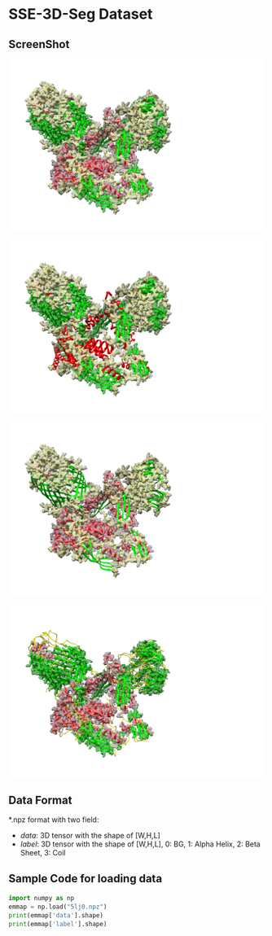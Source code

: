 # SSE-3D-Seg Dataset

## ScreenShot

![all](image0.png)

![all](image1.png)

![all](image2.png)

![all](image3.png)


## Data Format

\*.npz format with two field:
 - *data*: 3D tensor with the shape of [W,H,L]
 - *label*: 3D tensor with the shape of [W,H,L], 
    0: BG, 1: Alpha Helix, 2: Beta Sheet, 3: Coil
 
## Sample Code for loading data   

```python
import numpy as np
emmap = np.load("5lj0.npz")
print(emmap['data'].shape)
print(emmap['label'].shape)
```

